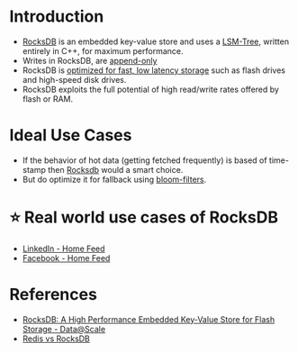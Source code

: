
# Introduction
- [RocksDB](http://rocksdb.org/) is an embedded key-value store and uses a [LSM-Tree](../5_Database-Internals/LSMTree.md), written entirely in C++, for maximum performance.
- Writes in RocksDB, are [append-only](../5_Database-Internals/AppendOnlyProperty.md)
- RocksDB is [optimized for fast, low latency storage](../../7_Scalability/Latency.md) such as flash drives and high-speed disk drives. 
- RocksDB exploits the full potential of high read/write rates offered by flash or RAM.

# Ideal Use Cases
- If the behavior of hot data (getting fetched frequently) is based of time-stamp then [Rocksdb]() would a smart choice.
- But do optimize it for fallback using [bloom-filters](../5_Database-Internals/LSMTree.md).

# :star: Real world use cases of RocksDB
- [LinkedIn - Home Feed](../../1_TechStacks/LinkedIn/Readme.md)
- [Facebook - Home Feed](../../1_TechStacks/Facebook.md)

# References
- [RocksDB: A High Performance Embedded Key-Value Store for Flash Storage - Data@Scale](https://www.youtube.com/watch?v=V_C-T5S-w8g)
- [Redis vs RocksDB](https://stackoverflow.com/questions/31831706/redis-vs-rocksdb)